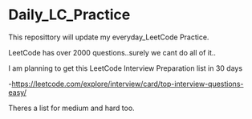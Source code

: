 # Daily_LC_Practice
This reposittory will update my everyday_LeetCode Practice.

LeetCode has over 2000 questions..surely we cant do all of it..

I am planning to get this LeetCode Interview Preparation list in 30 days

-https://leetcode.com/explore/interview/card/top-interview-questions-easy/

Theres a list for medium and hard too.
